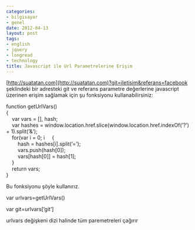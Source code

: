 ```yaml
---
categories:
- bilgisayar
- genel
date: 2012-04-13
layout: post
tags:
- english
- jquery
- longread
- technology
title: Javascript ile Url Parametrelerine Erişim
---
```


[http://suatatan.com](http://suatatan.com)?git=iletisim&referans=facebook şeklindeki bir adresteki git ve referans parametre değerlerine javascript üzerinen erişim sağlamak için şu fonksiyonu kullanabilirsiniz:  
  
function getUrlVars()  
{  
    var vars = \[\], hash;  
    var hashes = window.location.href.slice(window.location.href.indexOf(’?’) + 1).split(’&’);  
    for(var i = 0; i     {  
        hash = hashes\[i\].split(’=’);  
        vars.push(hash\[0\]);  
        vars\[hash\[0\]\] = hash\[1\];  
    }  
    return vars;  
}  
  
Bu fonksiyonu şöyle kullanırız.  
  

var urlvars=getUrlVars()

var git=urlvars\[’git’\]  
  
  
  
  
urlvars değişkeni dizi halinde tüm paremetreleri çağırır
